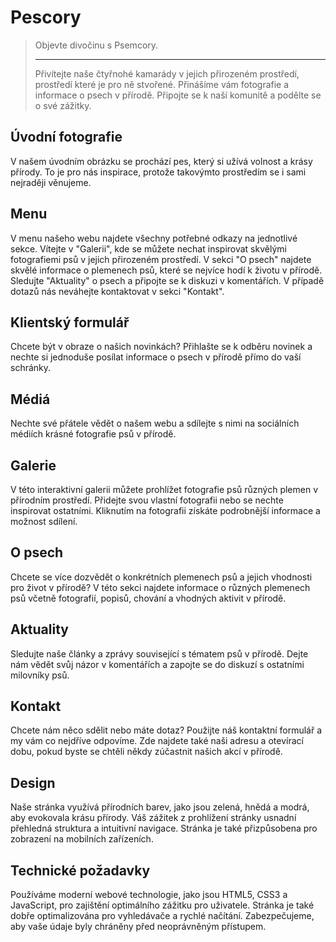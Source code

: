 # Pescory

> Objevte divočinu s Psemcory.
>
> ---
>
> Přivítejte naše čtyřnohé kamarády v jejich přirozeném prostředí, prostředí které je pro ně stvořené. Přinášíme vám fotografie a informace o psech v přírodě. Připojte se k naší komunitě a podělte se o své zážitky.

## Úvodní fotografie

V našem úvodním obrázku se prochází pes, který si užívá volnost a krásy přírody. To je pro nás inspirace, protože takovýmto prostředím se i sami nejraději věnujeme. 

## Menu

V menu našeho webu najdete všechny potřebné odkazy na jednotlivé sekce. Vítejte v "Galerii", kde se můžete nechat inspirovat skvělými fotografiemi psů v jejich přirozeném prostředí. V sekci "O psech" najdete skvělé informace o plemenech psů, které se nejvíce hodí k životu v přírodě. Sledujte "Aktuality" o psech a připojte se k diskuzi v komentářích. V případě dotazů nás neváhejte kontaktovat v sekci "Kontakt".

## Klientský formulář

Chcete být v obraze o našich novinkách? Přihlašte se k odběru novinek a nechte si jednoduše posílat informace o psech v přírodě přímo do vaší schránky. 

## Médiá

Nechte své přátele vědět o našem webu a sdílejte s nimi na sociálních médiích krásné fotografie psů v přírodě.

## Galerie

V této interaktivní galerii můžete prohlížet fotografie psů různých plemen v přírodním prostředí. Přidejte svou vlastní fotografii nebo se nechte inspirovat ostatními. Kliknutím na fotografii získáte podrobnější informace a možnost sdílení.

## O psech

Chcete se více dozvědět o konkrétních plemenech psů a jejich vhodnosti pro život v přírodě? V této sekci najdete informace o různých plemenech psů včetně fotografií, popisů, chování a vhodných aktivit v přírodě.

## Aktuality

Sledujte naše články a zprávy související s tématem psů v přírodě. Dejte nám vědět svůj názor v komentářích a zapojte se do diskuzí s ostatními milovníky psů.

## Kontakt

Chcete nám něco sdělit nebo máte dotaz? Použijte náš kontaktní formulář a my vám co nejdříve odpovíme. Zde najdete také naši adresu a otevírací dobu, pokud byste se chtěli někdy zúčastnit našich akcí v přírodě.

## Design

Naše stránka využívá přírodních barev, jako jsou zelená, hnědá a modrá, aby evokovala krásu přírody. Váš zážitek z prohlížení stránky usnadní přehledná struktura a intuitivní navigace. Stránka je také přizpůsobena pro zobrazení na mobilních zařízeních.

## Technické požadavky

Používáme moderní webové technologie, jako jsou HTML5, CSS3 a JavaScript, pro zajištění optimálního zážitku pro uživatele. Stránka je také dobře optimalizována pro vyhledávače a rychlé načítání. Zabezpečujeme, aby vaše údaje byly chráněny před neoprávněným přístupem. 